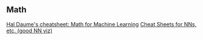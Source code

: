 ## Math

[Hal Daume's cheatsheet: Math for Machine Learning](http://users.umiacs.umd.edu/~hal/courses/2013S_ML/math4ml.pdf)
[Cheat Sheets for NNs, etc. (good NN viz)](https://becominghuman.ai/cheat-sheets-for-ai-neural-networks-machine-learning-deep-learning-big-data-678c51b4b463)
